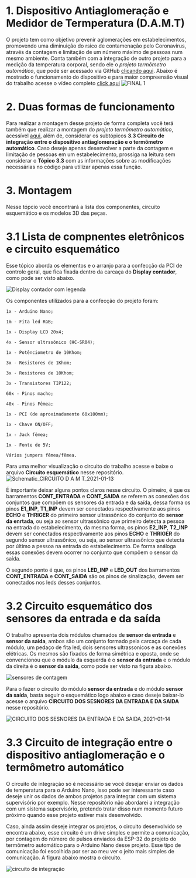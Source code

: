 # 1. Dispositivo Antiaglomeração e Medidor de Termperatura (D.A.M.T)
O projeto tem como objetivo prevenir aglomerações em estabelecimentos, promovendo uma diminuição do rsico de contamenação pelo Coronavírus, através da contagem e limitação de um número máximo de pessoas num mesmo ambiente. Conta 
também com a integração de outro projeto para a medição da temperatura corporal, sendo ele o *projeto termômetro automático*, que pode ser acessado via GitHub [clicando aqui](https://github.com/LelisSoares/Projeto-termometro-automatico-). Abaixo é mostrado o funcionamento do dispositivo e para maior compreensão visual do trabalho acesse o vídeo completo [click aqui](https://youtu.be/dMgaaTF5XD0)
![FINAL 1](https://user-images.githubusercontent.com/75312838/104361737-9cd52d00-54f1-11eb-955f-7eca2d26e434.gif)


# 2. Duas formas de funcionamento
Para realizar a montagem desse projeto de forma completa você terá também que realizar a montagem do *projeto termômetro automático*, acessível [aqui](https://github.com/LelisSoares/Projeto-termometro-automatico-), além de, considerar os subtópicos **3.3 Circuito de integração entre o dispositivo antiaglomeração e o termômetro automático**. Caso deseje apenas desenvolver a parte da contagem e limitação de pessoas em um estabelecimento, prossiga na leitura sem considerar o **Tópico 3.3** com as informações sobre as modificações necessárias no código para utilizar apenas essa função.


# 3. Montagem
Nesse tópcio você encontrará a lista dos componentes, circuito esquemático e os modelos 3D das peças.


# 3.1 Lista de compnentes eletrônicos e circuito esquemático
Esse tópico aborda os elementos e o arranjo para a confecção da PCI de controle geral, que fica fixada dentro da carcaça do **Display contador**, como pode ser visto abaixo.

![Display contador com legenda](https://user-images.githubusercontent.com/75312838/104498151-120c3500-55ba-11eb-9df5-c8b39925f7b2.PNG)

Os componentes utilizados para a confecção do projeto foram:

    1x - Arduino Nano;

    1m - Fita led RGB;

    1x - Display LCD 20x4;

    4x - Sensor ultrssônico (HC-SR04);

    1x - Potênciometro de 10Khom;
    
    3x - Resistores de 1Khom;
    
    3x - Resistores de 10Khom;
    
    3x - Transistores TIP122;

    60x - Pinos macho;
    
    40x - Pinos Fêmea;

    1x - PCI (de aproximadamente 60x100mm);

    1x - Chave ON/OFF;

    1x - Jack fêmea;

    1x - Fonte de 5V;

    Vários jumpers fêmea/fêmea.
    
Para uma melhor visualização o circuito do trabalho acesse e baixe o arquivo **Circuito esquemático** nesse repositório.
![Schematic_CIRCUITO D A M T_2021-01-13](https://user-images.githubusercontent.com/75312838/104498992-2f8dce80-55bb-11eb-95d0-47c9767d6dd9.png)

É importante deixar alguns pontos claros nesse circuito. O pimeiro, é que os barramentos **CONT_ENTRADA** e **CONT_SAIDA** se referem as conexões dos conjuntos que compõem os sensores da entrada e da saída, dessa forma os pinos **E1_INP**, **T1_INP** devem ser conectados respectivamente aos pinos **ECHO** e **THRIGER** do primeiro sensor ultrassônico do conjunto do **sensor da enrtada**, ou seja ao sensor ultrassônico que primeiro detecta a pessoa na entrada do estabelecimento, da mesma forma, os pinos **E2_INP**, **T2_INP** devem ser conectados respectivamente aos pinos **ECHO** e **THRIGER** do segundo sensor ultrassônico, ou seja, ao sensor ultrassônico que detecta por último a pessoa na entrada do estabelecimento. De forma análoga essas conexões devem ocorrer no conjunto que compõem o sensor da saída.

O segundo ponto é que, os pinos **LED_INP** e **LED_OUT** dos barramentos **CONT_ENTRADA** e **CONT_SAIDA** são os pinos de sinalização, devem ser conectados nos leds desses conjuntos.


# 3.2 Circuito esquemático dos sensores da entrada e da saída

O trabalho apresenta dois módulos chamados de **sensor da entrada** e **sensor da saída**, ambos são um conjunto formado pela carcaça de cada módulo, um pedaço de fita led, dois sensores ultrassonicos e as conexões elétricas. Os mesmos são fixados de forma simétrica e oposta, onde se convencionou que o módulo da esquerda é o **sensor da entrada** e o módulo da direita é o **sensor da saída**, como pode ser visto na figura abaixo.

![sensores de contagem](https://user-images.githubusercontent.com/75312838/104602829-8eeeeb80-565a-11eb-997e-761b9cea8061.PNG)

Para o fazer o circuito do módulo **sensor da entrada** e do módulo **sensor da saída**, basta seguir o esquemático logo abaixo e caso deseje baixar-lo acesse o arquivo **CIRCUITO DOS SESNORES DA ENTRADA E DA SAIDA** nesse repositório.

![CIRCUITO DOS SESNORES DA ENTRADA E DA SAIDA_2021-01-14](https://user-images.githubusercontent.com/75312838/104603600-57347380-565b-11eb-8b06-ed86da767427.png)


# 3.3 Circuito de integração entre o dispositivo antiaglomeração e o termômetro automático

O circuito de integração só é necessário se você desejar enviar os dados de temperatura para o Arduino Nano, isso pode ser interessante caso deseje unir os dados de ambos projetos para integrar com um sistema supervisório por exemplo. Nesse repositório não abordarei a integração com um sistema supervisório, pretendo tratar disso num momento futuro próximo quando esse projeto estiver mais desenvolvido.

Caso, ainda assim deseje integrar os projetos, o circuito desenvolvido se encontra abaixo, esse circuito é um drive simples e permite a comunicação, por contagem do número de pulsos enviados da ESP-32 do projeto do termômetro automático para o Arduino Nano desse projeto. Esse tipo de comunicação foi escolhida por ser ao meu ver o jeito mais simples de comunicação. A figura abaixo mostra o circuito.

![circuito de integração](https://user-images.githubusercontent.com/75312838/104612720-45f06480-5665-11eb-8f03-3963d8140abd.PNG)












 
